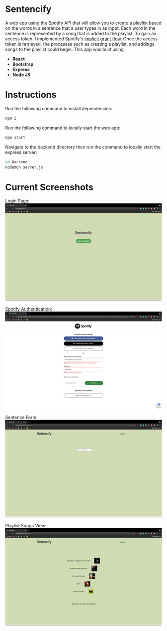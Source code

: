 # Sentencify

A web app using the Spotify API that will allow you to create a playlist based on the words in a sentence that a user types in as input. Each word in the sentence is represented by a song that is added to the playlist. To gain an access token, I implemented Spotify's [implicit grant flow](https://developer.spotify.com/documentation/general/guides/authorization-guide/#implicit-grant-flow). Once the access token is retrieved, the processes such as creating a playlist, and addings songs to the playlist could begin. This app was built using 

* **React** 
* **Bootstrap**
* **Express** 
* **Node JS**

# Instructions

Run the following command to install dependencies: 
```sh 
npm i
```

Run the following command to locally start the web app:
```sh
npm start
```

Navigate to the backend directory then run the command to locally start the express server:
```sh
cd backend
nodemon server.js
```

# Current Screenshots 

Login Page:
![alt text](https://github.com/AlannZhang/sentencify/blob/master/screenshots/login.png?raw=true)

Spotify Authentication:
![alt text](https://github.com/AlannZhang/sentencify/blob/master/screenshots/authentication.png?raw=true)

Sentence Form: 
![alt text](https://github.com/AlannZhang/sentencify/blob/master/screenshots/form.png?raw=true)

Playlist Songs View:
![alt text](https://github.com/AlannZhang/sentencify/blob/master/screenshots/songs.png?raw=true)